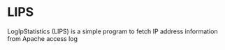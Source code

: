 # LIPS
LogIpStatistics (LIPS) is a simple program to fetch IP address information from Apache access log
